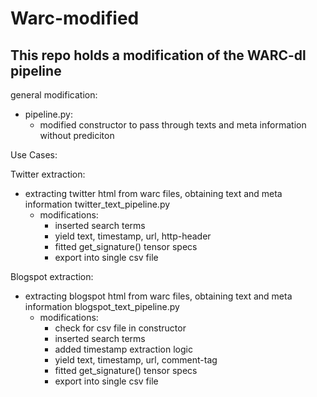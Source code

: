 # Warc-modified

## This repo holds a modification of the WARC-dl pipeline

general modification:
- pipeline.py:
  - modified constructor to pass through texts and meta information without prediciton

Use Cases:

Twitter extraction:
- extracting twitter html from warc files, obtaining text and meta information
twitter_text_pipeline.py
  - modifications:
    - inserted search terms
    - yield text, timestamp, url, http-header
    - fitted get_signature() tensor specs
    - export into single csv file
  
  
Blogspot extraction:

- extracting blogspot html from warc files, obtaining text and meta information
blogspot_text_pipeline.py
  - modifications:
    - check for csv file in constructor
    - inserted search terms
    - added timestamp extraction logic
    - yield text, timestamp, url, comment-tag
    - fitted get_signature() tensor specs
    - export into single csv file
